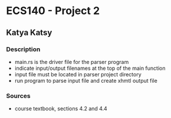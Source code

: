 # ECS140 - Project 2
## Katya Katsy

### Description
- main.rs is the driver file for the parser program
- indicate input/output filenames at the top of the main function
- input file must be located in parser project directory
- run program to parse input file and create xhmtl output file

### Sources
- course textbook, sections 4.2 and 4.4
